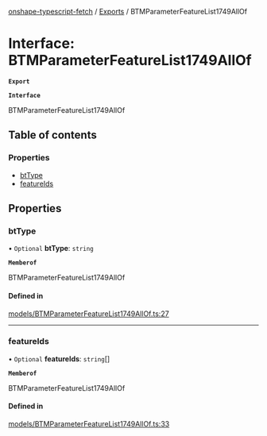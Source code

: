[onshape-typescript-fetch](../README.md) / [Exports](../modules.md) / BTMParameterFeatureList1749AllOf

# Interface: BTMParameterFeatureList1749AllOf

**`Export`**

**`Interface`**

BTMParameterFeatureList1749AllOf

## Table of contents

### Properties

- [btType](BTMParameterFeatureList1749AllOf.md#bttype)
- [featureIds](BTMParameterFeatureList1749AllOf.md#featureids)

## Properties

### btType

• `Optional` **btType**: `string`

**`Memberof`**

BTMParameterFeatureList1749AllOf

#### Defined in

[models/BTMParameterFeatureList1749AllOf.ts:27](https://github.com/toebes/onshape-typescript-fetch/blob/3e11ae1/models/BTMParameterFeatureList1749AllOf.ts#L27)

___

### featureIds

• `Optional` **featureIds**: `string`[]

**`Memberof`**

BTMParameterFeatureList1749AllOf

#### Defined in

[models/BTMParameterFeatureList1749AllOf.ts:33](https://github.com/toebes/onshape-typescript-fetch/blob/3e11ae1/models/BTMParameterFeatureList1749AllOf.ts#L33)
